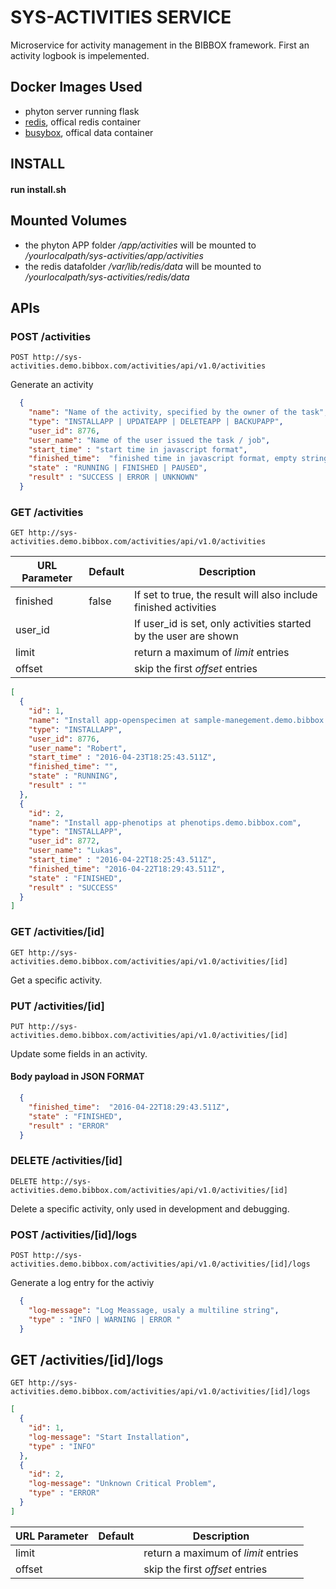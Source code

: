 # SYS-ACTIVITIES SERVICE
Microservice for activity management in the BIBBOX framework. First an activity logbook is impelemented. 

## Docker Images Used
 * phyton server running flask
 * [redis](https://hub.docker.com/_/redis/), offical redis container
 * [busybox](https://hub.docker.com/_/busybox/), offical data container

## INSTALL
#### run install.sh 

## Mounted Volumes
* the phyton APP folder _/app/activities_  will be mounted to _/yourlocalpath/sys-activities/app/activities_
* the redis datafolder _/var/lib/redis/data_  will be mounted to _/yourlocalpath/sys-activities/redis/data_ 

## APIs

### POST /activities
`POST http://sys-activities.demo.bibbox.com/activities/api/v1.0/activities`

Generate an activity

```json
  {
    "name": "Name of the activity, specified by the owner of the task",
    "type": "INSTALLAPP | UPDATEAPP | DELETEAPP | BACKUPAPP",
    "user_id": 8776,
    "user_name": "Name of the user issued the task / job", 
    "start_time" : "start time in javascript format",  
    "finished_time":  "finished time in javascript format, empty string when still running",
    "state" : "RUNNING | FINISHED | PAUSED",
    "result" : "SUCCESS | ERROR | UNKNOWN"
  }
```


### GET /activities
`GET http://sys-activities.demo.bibbox.com/activities/api/v1.0/activities`

URL Parameter | Default | Description
--------- | ------- | -----------
finished | false | If set to true, the result will also include finished activities
user_id  |   | If user_id is set, only activities started by the user are shown
limit    |   | return a maximum of _limit_ entries
offset   |   | skip the first _offset_ entries


```json
[
  {
    "id": 1,
    "name": "Install app-openspecimen at sample-manegement.demo.bibbox.com",
    "type": "INSTALLAPP",
    "user_id": 8776,
    "user_name": "Robert", 
    "start_time" : "2016-04-23T18:25:43.511Z",  
    "finished_time": "",
    "state" : "RUNNING",
    "result" : ""
  },
  {
    "id": 2,
    "name": "Install app-phenotips at phenotips.demo.bibbox.com",
    "type": "INSTALLAPP",
    "user_id": 8772,
    "user_name": "Lukas", 
    "start_time" : "2016-04-22T18:25:43.511Z",  
    "finished_time": "2016-04-22T18:29:43.511Z",  
    "state" : "FINISHED",
    "result" : "SUCCESS"
  }
]
```

### GET /activities/[id]
`GET http://sys-activities.demo.bibbox.com/activities/api/v1.0/activities/[id]`

Get a specific activity. 

### PUT /activities/[id]
`PUT http://sys-activities.demo.bibbox.com/activities/api/v1.0/activities/[id]`

Update some fields in an activity. 

####  Body payload in JSON FORMAT
```json
  {
    "finished_time":  "2016-04-22T18:29:43.511Z",
    "state" : "FINISHED",
    "result" : "ERROR"
  }
```
### DELETE /activities/[id]
`DELETE http://sys-activities.demo.bibbox.com/activities/api/v1.0/activities/[id]`

Delete a specific activity, only used in development and debugging. 


### POST /activities/[id]/logs
`POST http://sys-activities.demo.bibbox.com/activities/api/v1.0/activities/[id]/logs`

Generate a log entry for the activiy

```json
  {
    "log-message": "Log Meassage, usaly a multiline string",
    "type" : "INFO | WARNING | ERROR "
  }
```

## GET /activities/[id]/logs
`GET http://sys-activities.demo.bibbox.com/activities/api/v1.0/activities/[id]/logs`

```json
[
  {
    "id": 1,
    "log-message": "Start Installation",
    "type" : "INFO"
  },
  {
    "id": 2,
    "log-message": "Unknown Critical Problem",
    "type" : "ERROR"
  }
]
```

URL Parameter | Default | Description
--------- | ------- | -----------
limit    |   | return a maximum of _limit_ entries
offset   |   | skip the first _offset_ entries
